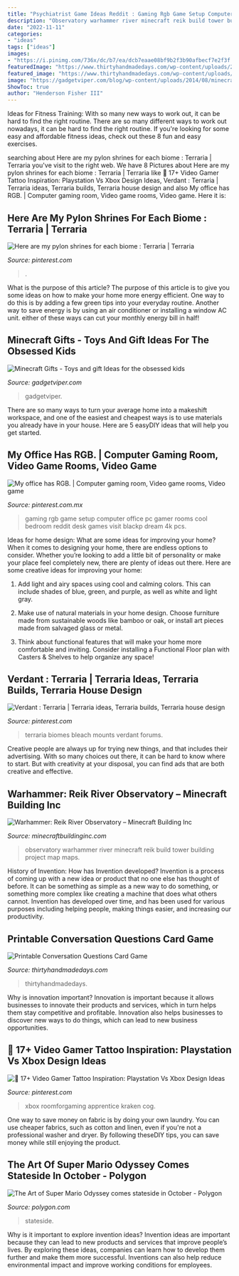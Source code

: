 ```yaml
---
title: "Psychiatrist Game Ideas Reddit : Gaming Rgb Game Setup Computer Office Pc Gamer Rooms Cool Bedroom Reddit Desk Games Visit Blackp Dream 4k Pcs"
description: "Observatory warhammer river minecraft reik build tower building project map maps"
date: "2022-11-11"
categories:
- "ideas"
tags: ["ideas"]
images:
- "https://i.pinimg.com/736x/dc/b7/ea/dcb7eaae08bf9b2f3b90afbecf7e2f3f.jpg"
featuredImage: "https://www.thirtyhandmadedays.com/wp-content/uploads/2017/06/conversation-cards_3-768x1152-1-650x975.jpg"
featured_image: "https://www.thirtyhandmadedays.com/wp-content/uploads/2017/06/conversation-cards_3-768x1152-1-650x975.jpg"
image: "https://gadgetviper.com/blog/wp-content/uploads/2014/08/minecraft-light-up-stone-ore-5.jpg"
ShowToc: true
author: "Henderson Fisher III"
---
```



Ideas for Fitness Training: With so many new ways to work out, it can be hard to find the right routine.
There are so many different ways to work out nowadays, it can be hard to find the right routine. If you're looking for some easy and affordable fitness ideas, check out these 8 fun and easy exercises.

	

		
searching about Here are my pylon shrines for each biome : Terraria | Terraria you've visit to the right web. We have 8 Pictures about Here are my pylon shrines for each biome : Terraria | Terraria like 💙 17+ Video Gamer Tattoo Inspiration: Playstation Vs Xbox Design Ideas, Verdant : Terraria | Terraria ideas, Terraria builds, Terraria house design and also My office has RGB. | Computer gaming room, Video game rooms, Video game. Here it is:
		
    
## Here Are My Pylon Shrines For Each Biome : Terraria | Terraria

<img loading=lazy src="https://i.pinimg.com/736x/fb/31/d6/fb31d6f8d3236ed6e53d9e97bcd0c2b3.jpg" onerror="this.onerror=null;this.src='https://tse4.mm.bing.net/th?id=OIP.oH4-49955TpBuBMPAn1_HwHaEI&amp;pid=15.1';" alt="Here are my pylon shrines for each biome : Terraria | Terraria">

_Source: pinterest.com_

>. 

	

What is the purpose of this article?
The purpose of this article is to give you some ideas on how to make your home more energy efficient. One way to do this is by adding a few green tips into your everyday routine. Another way to save energy is by using an air conditioner or installing a window AC unit. either of these ways can cut your monthly energy bill in half!

    
## Minecraft Gifts - Toys And Gift Ideas For The Obsessed Kids

<img loading=lazy src="https://gadgetviper.com/blog/wp-content/uploads/2014/08/minecraft-light-up-stone-ore-5.jpg" onerror="this.onerror=null;this.src='https://tse1.mm.bing.net/th?id=OIP.0QV_NFsWP16b4m8gSZWh9wHaHa&amp;pid=15.1';" alt="Minecraft Gifts - Toys and gift Ideas for the obsessed kids">

_Source: gadgetviper.com_

>gadgetviper. 

	

There are so many ways to turn your average home into a makeshift workspace, and one of the easiest and cheapest ways is to use materials you already have in your house. Here are 5 easyDIY ideas that will help you get started.

    
## My Office Has RGB. | Computer Gaming Room, Video Game Rooms, Video Game

<img loading=lazy src="https://i.pinimg.com/736x/e0/4f/b9/e04fb91a46045d2a1957a808be2b2deb.jpg" onerror="this.onerror=null;this.src='https://tse1.mm.bing.net/th?id=OIP.Foq0Q8Va-CZq-E2TYNdJvAHaJ3&amp;pid=15.1';" alt="My office has RGB. | Computer gaming room, Video game rooms, Video game">

_Source: pinterest.com.mx_

>gaming rgb game setup computer office pc gamer rooms cool bedroom reddit desk games visit blackp dream 4k pcs. 

	

Ideas for home design: What are some ideas for improving your home?
When it comes to designing your home, there are endless options to consider. Whether you’re looking to add a little bit of personality or make your place feel completely new, there are plenty of ideas out there. Here are some creative ideas for improving your home: 
1. Add light and airy spaces using cool and calming colors. This can include shades of blue, green, and purple, as well as white and light gray.

2. Make use of natural materials in your home design. Choose furniture made from sustainable woods like bamboo or oak, or install art pieces made from salvaged glass or metal.

3. Think about functional features that will make your home more comfortable and inviting. Consider installing a Functional Floor plan with Casters & Shelves to help organize any space! 


    
## Verdant : Terraria | Terraria Ideas, Terraria Builds, Terraria House Design

<img loading=lazy src="https://i.pinimg.com/736x/dc/b7/ea/dcb7eaae08bf9b2f3b90afbecf7e2f3f.jpg" onerror="this.onerror=null;this.src='https://tse3.mm.bing.net/th?id=OIP.gSdKo_k1jWXvVHpSq8K2eQHaF5&amp;pid=15.1';" alt="Verdant : Terraria | Terraria ideas, Terraria builds, Terraria house design">

_Source: pinterest.com_

>terraria biomes bleach mounts verdant forums. 

	

Creative people are always up for trying new things, and that includes their advertising. With so many choices out there, it can be hard to know where to start. But with creativity at your disposal, you can find ads that are both creative and effective.

    
## Warhammer: Reik River Observatory – Minecraft Building Inc

<img loading=lazy src="https://minecraftbuildinginc.com/wp-content/uploads/2013/08/Warhammer-Reik-River-Observatory-minecraft-build-ideas-5.jpg" onerror="this.onerror=null;this.src='https://tse2.mm.bing.net/th?id=OIP.n7aS5s7I0hMg9pSm12cvYAHaEK&amp;pid=15.1';" alt="Warhammer: Reik River Observatory – Minecraft Building Inc">

_Source: minecraftbuildinginc.com_

>observatory warhammer river minecraft reik build tower building project map maps. 

	

History of Invention: How has Invention developed?
Invention is a process of coming up with a new idea or product that no one else has thought of before. It can be something as simple as a new way to do something, or something more complex like creating a machine that does what others cannot. Invention has developed over time, and has been used for various purposes including helping people, making things easier, and increasing our productivity.

    
## Printable Conversation Questions Card Game

<img loading=lazy src="https://www.thirtyhandmadedays.com/wp-content/uploads/2017/06/conversation-cards_3-768x1152-1-650x975.jpg" onerror="this.onerror=null;this.src='https://tse1.mm.bing.net/th?id=OIP.v9iBbjSoG485CrReFFuaOQHaLH&amp;pid=15.1';" alt="Printable Conversation Questions Card Game">

_Source: thirtyhandmadedays.com_

>thirtyhandmadedays. 

	

Why is innovation important?
Innovation is important because it allows businesses to innovate their products and services, which in turn helps them stay competitive and profitable. Innovation also helps businesses to discover new ways to do things, which can lead to new business opportunities.

    
## 💙 17+ Video Gamer Tattoo Inspiration: Playstation Vs Xbox Design Ideas

<img loading=lazy src="https://i.pinimg.com/736x/5e/0c/c2/5e0cc2bd1a7f9f15fac12ab089d74963.jpg" onerror="this.onerror=null;this.src='https://tse3.mm.bing.net/th?id=OIP.SeiRQtVpxL7REaKBv-rGFgHaHa&amp;pid=15.1';" alt="💙 17+ Video Gamer Tattoo Inspiration: Playstation Vs Xbox Design Ideas">

_Source: pinterest.com_

>xbox roomforgaming apprentice kraken cog. 

	

One way to save money on fabric is by doing your own laundry. You can use cheaper fabrics, such as cotton and linen, even if you're not a professional washer and dryer. By following theseDIY tips, you can save money while still enjoying the product.

    
## The Art Of Super Mario Odyssey Comes Stateside In October - Polygon

<img loading=lazy src="https://cdn.vox-cdn.com/thumbor/quroIpaGgOCRyU_j-1NNGl-S7Wo=/0x0:3500x2000/1820x1213/filters:focal(833x893:1393x1453)/cdn.vox-cdn.com/uploads/chorus_image/image/63220255/DTF4wWAV4AEoOET.0.jpg" onerror="this.onerror=null;this.src='https://tse4.mm.bing.net/th?id=OIP.ER7h8XPTrkrY4mFnIK2URAHaE7&amp;pid=15.1';" alt="The Art of Super Mario Odyssey comes stateside in October - Polygon">

_Source: polygon.com_

>stateside. 

	

Why is it important to explore invention ideas?
Invention ideas are important because they can lead to new products and services that improve people’s lives. By exploring these ideas, companies can learn how to develop them further and make them more successful. Inventions can also help reduce environmental impact and improve working conditions for employees.

